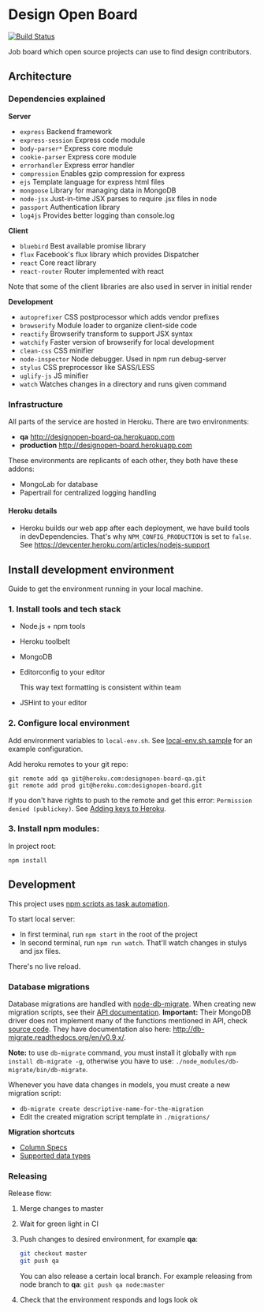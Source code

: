 # Design Open Board

[![Build Status](https://travis-ci.org/DesignOpen/board.svg)](https://travis-ci.org/DesignOpen/board)

Job board which open source projects can use to find design contributors.

## Architecture

### Dependencies explained

**Server**

* `express` Backend framework
* `express-session` Express code module
* `body-parser*` Express core module
* `cookie-parser` Express core module
* `errorhandler` Express error handler
* `compression` Enables gzip compression for express
* `ejs` Template language for express html files
* `mongoose` Library for managing data in MongoDB
* `node-jsx` Just-in-time JSX parses to require .jsx files in node
* `passport` Authentication library
* `log4js` Provides better logging than console.log

**Client**

* `bluebird` Best available promise library
* `flux` Facebook's flux library which provides Dispatcher
* `react` Core react library
* `react-router` Router implemented with react

Note that some of the client libraries are also used in server in initial render

**Development**

* `autoprefixer` CSS postprocessor which adds vendor prefixes
* `browserify` Module loader to organize client-side code
* `reactify` Browserify transform to support JSX syntax
* `watchify` Faster version of browserify for local development
* `clean-css` CSS minifier
* `node-inspector` Node debugger. Used in npm run debug-server
* `stylus` CSS preprocessor like SASS/LESS
* `uglify-js` JS minifier
* `watch` Watches changes in a directory and runs given command

### Infrastructure

All parts of the service are hosted in Heroku.
There are two environments:

* **qa** http://designopen-board-qa.herokuapp.com
* **production** http://designopen-board.herokuapp.com

These environments are replicants of each other, they both have these addons:

* MongoLab for database
* Papertrail for centralized logging handling

#### Heroku details

* Heroku builds our web app after each deployment, we have build tools in devDependencies. That's why `NPM_CONFIG_PRODUCTION` is set to `false`. See https://devcenter.heroku.com/articles/nodejs-support

## Install development environment

Guide to get the environment running in your local machine.

### 1. Install tools and tech stack

* Node.js + npm tools
* Heroku toolbelt
* MongoDB
* Editorconfig to your editor

    This way text formatting is consistent within team

* JSHint to your editor

### 2. Configure local environment

Add environment variables to `local-env.sh`.
See [local-env.sh.sample](local-env.sh.sample) for an example configuration.

Add heroku remotes to your git repo:

    git remote add qa git@heroku.com:designopen-board-qa.git
    git remote add prod git@heroku.com:designopen-board.git

If you don't have rights to push to the remote and get this error: `Permission denied (publickey)`. See [Adding keys to Heroku](https://devcenter.heroku.com/articles/keys#adding-keys-to-heroku).

### 3. Install npm modules:

In project root:

    npm install


## Development

This project uses [npm scripts as task automation](http://substack.net/task_automation_with_npm_run).

To start local server:

* In first terminal, run `npm start` in the root of the project
* In second terminal, run `npm run watch`. That'll watch changes in stulys and jsx files.

There's no live reload.

### Database migrations

Database migrations are handled with [node-db-migrate](https://github.com/db-migrate/node-db-migrate). When creating new migration scripts, see their [API documentation](https://github.com/db-migrate/node-db-migrate#migrations-api---sql). **Important:** Their MongoDB driver does not implement many of the functions mentioned in API, check [source code](https://github.com/db-migrate/node-db-migrate/blob/master/lib/driver/mongodb.js). They have documentation also here: http://db-migrate.readthedocs.org/en/v0.9.x/.

**Note:** to use `db-migrate` command, you must install it globally with `npm install db-migrate -g`, otherwise you have to use: `./node_modules/db-migrate/bin/db-migrate`.

Whenever you have data changes in models, you must create a new migration script:

* `db-migrate create descriptive-name-for-the-migration`
* Edit the created migration script template in `./migrations/`


**Migration shortcuts**

* [Column Specs](https://github.com/db-migrate/node-db-migrate#createtabletablename-columnspec-callback)
* [Supported data types](https://github.com/db-migrate/node-db-migrate/blob/master/lib/data_type.js)

### Releasing

Release flow:

1. Merge changes to master
2. Wait for green light in CI
3. Push changes to desired environment, for example **qa**:

    ```bash
    git checkout master
    git push qa
    ```

    You can also release a certain local branch. For example releasing from node branch to **qa**: ```git push qa node:master```


4. Check that the environment responds and logs look ok
